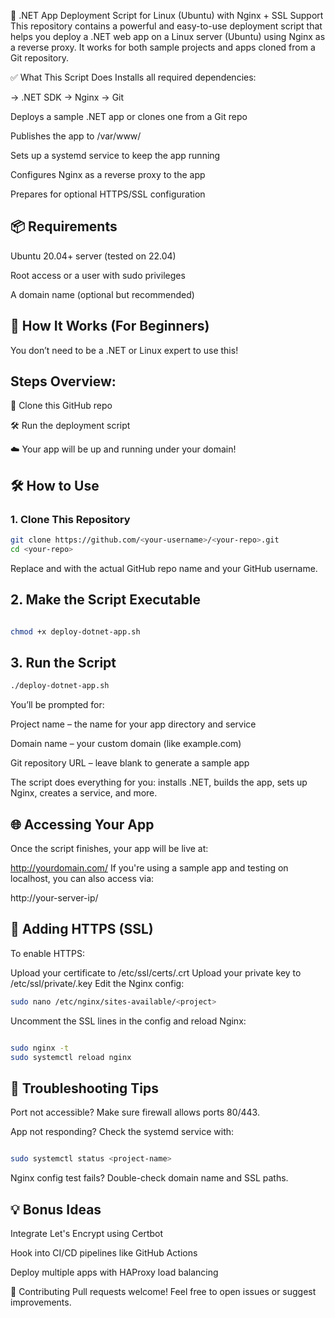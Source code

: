 🚀 .NET App Deployment Script for Linux (Ubuntu) with Nginx + SSL Support
This repository contains a powerful and easy-to-use deployment script that helps you deploy a .NET web app on a Linux server (Ubuntu) using Nginx as a reverse proxy. It works for both sample projects and apps cloned from a Git repository.

✅ What This Script Does
Installs all required dependencies:

-> .NET SDK
-> Nginx
-> Git

Deploys a sample .NET app or clones one from a Git repo

Publishes the app to /var/www/<project-name>

Sets up a systemd service to keep the app running

Configures Nginx as a reverse proxy to the app

Prepares for optional HTTPS/SSL configuration

## 📦 Requirements
Ubuntu 20.04+ server (tested on 22.04)

Root access or a user with sudo privileges

A domain name (optional but recommended)

## 🧠 How It Works (For Beginners)
You don’t need to be a .NET or Linux expert to use this!

## Steps Overview:
🧬 Clone this GitHub repo

🛠️ Run the deployment script

☁️ Your app will be up and running under your domain!

## 🛠️ How to Use
### 1. Clone This Repository
```bash
git clone https://github.com/<your-username>/<your-repo>.git
cd <your-repo>
```
Replace <your-repo> and <your-username> with the actual GitHub repo name and your GitHub username.

## 2. Make the Script Executable
```bash

chmod +x deploy-dotnet-app.sh
```
## 3. Run the Script
```bash
./deploy-dotnet-app.sh
```
You’ll be prompted for:

Project name – the name for your app directory and service

Domain name – your custom domain (like example.com)

Git repository URL – leave blank to generate a sample app

The script does everything for you: installs .NET, builds the app, sets up Nginx, creates a service, and more.

## 🌐 Accessing Your App
Once the script finishes, your app will be live at:

http://yourdomain.com/
If you're using a sample app and testing on localhost, you can also access via:

http://your-server-ip/

## 🔐 Adding HTTPS (SSL)
To enable HTTPS:

Upload your certificate to /etc/ssl/certs/<project>.crt
Upload your private key to /etc/ssl/private/<project>.key
Edit the Nginx config:

```bash
sudo nano /etc/nginx/sites-available/<project>
```
Uncomment the SSL lines in the config and reload Nginx:

```bash

sudo nginx -t
sudo systemctl reload nginx
```
## 🧹 Troubleshooting Tips
Port not accessible? Make sure firewall allows ports 80/443.

App not responding? Check the systemd service with:

```bash

sudo systemctl status <project-name>

```
Nginx config test fails? Double-check domain name and SSL paths.

## 💡 Bonus Ideas
Integrate Let's Encrypt using Certbot

Hook into CI/CD pipelines like GitHub Actions

Deploy multiple apps with HAProxy load balancing

👋 Contributing
Pull requests welcome! Feel free to open issues or suggest improvements.
